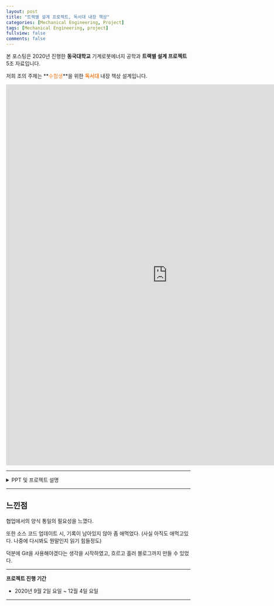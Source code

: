 ```yaml
---
layout: post
title: "트랙별 설계 프로젝트, 독서대 내장 책상"
categories: [Mechanical Engineering, Project]
tags: [Mechanical Engineering, project]
fullview: false
comments: false
---
```


본 포스팅은 2020년 진행한 **동국대학교** 기계로봇에너지 공학과 **트랙별 설계 프로젝트** 5조 자료입니다.

저희 조의 주제는 **<span style="color:#F58224">수험생</span>**을 위한 **<span style="color:#F58224">독서대</span>** 내장 책상 설계입니다.

<iframe src="https://onedrive.live.com/embed?cid=ADFD1CC231D5D8DA&resid=ADFD1CC231D5D8DA%218220&authkey=AGbgbS-Gq7KFPO0&em=2" width="880" height="1040" frameborder="0" scrolling="no"></iframe>

---

<details>
<summary>PPT 및 프로젝트 설명</summary>
<div markdown="1">

<iframe src="https://onedrive.live.com/embed?cid=ADFD1CC231D5D8DA&amp;resid=ADFD1CC231D5D8DA%218217&amp;authkey=APNuYqnegaSQuQA&amp;em=2&amp;wdAr=1.3333333333333333" width="880px" height="518px" frameborder="0">포함된 <a target="_blank" href="https://office.com">Microsoft Office</a> 프레젠테이션, 제공: <a target="_blank" href="https://office.com/webapps">Office</a></iframe>

## 1. 프로젝트 개요



</div>
</details>

---

## 느낀점

협업에서의 양식 통일의 필요성을 느꼈다. 

또한 소스 코드 업데이트 시, 기록이 남아있지 않아 좀 애먹었다. (사실 아직도 애먹고있다. 나중에 다시봐도 뭔말인지 읽기 힘들정도)

덕분에 Git을 사용해야겠다는 생각을 시작하였고, 흐르고 흘러 블로그까지 만들 수 있었다.

---

**프로젝트 진행 기간**
- 2020년 9월 2일 요일 ~ 12월 4일 요일

---